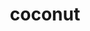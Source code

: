 ---
layout: smileys&emotion
title: coconut
emoji: coconut
permalink: 🥥.html
image: assets/img/3moji/coconut.png
---